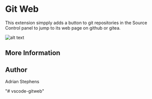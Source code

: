 # Git Web

This extension simpply adds a button to git repositories in the Source Control panel to jump to its web page on github or gitea.

![alt text](assets/Screenshot.png)

## More Information



## Author
Adrian Stephens

"# vscode-gitweb" 
